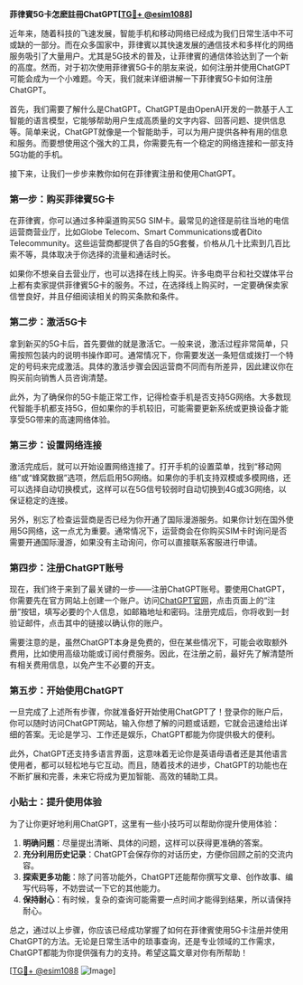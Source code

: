 **菲律賓5G卡怎麽註冊ChatGPT[[TG💪+ @esim1088](https://t.me/s/esim1088)]**

近年来，随着科技的飞速发展，智能手机和移动网络已经成为我们日常生活中不可或缺的一部分。而在众多国家中，菲律賓以其快速发展的通信技术和多样化的网络服务吸引了大量用户。尤其是5G技术的普及，让菲律賓的通信体验达到了一个新的高度。然而，对于初次使用菲律賓5G卡的朋友来说，如何注册并使用ChatGPT可能会成为一个小难题。今天，我们就来详细讲解一下菲律賓5G卡如何注册ChatGPT。

首先，我们需要了解什么是ChatGPT。ChatGPT是由OpenAI开发的一款基于人工智能的语言模型，它能够帮助用户生成高质量的文字内容、回答问题、提供信息等。简单来说，ChatGPT就像是一个智能助手，可以为用户提供各种有用的信息和服务。而要想使用这个强大的工具，你需要先有一个稳定的网络连接和一部支持5G功能的手机。

接下来，让我们一步步来教你如何在菲律賓注册和使用ChatGPT。

### 第一步：购买菲律賓5G卡

在菲律賓，你可以通过多种渠道购买5G SIM卡。最常见的途径是前往当地的电信运营商营业厅，比如Globe Telecom、Smart Communications或者Dito Telecommunity。这些运营商都提供了各自的5G套餐，价格从几十比索到几百比索不等，具体取决于你选择的流量和通话时长。

如果你不想亲自去营业厅，也可以选择在线上购买。许多电商平台和社交媒体平台上都有卖家提供菲律賓5G卡的服务。不过，在选择线上购买时，一定要确保卖家信誉良好，并且仔细阅读相关的购买条款和条件。

### 第二步：激活5G卡

拿到新买的5G卡后，首先要做的就是激活它。一般来说，激活过程非常简单，只需按照包装内的说明书操作即可。通常情况下，你需要发送一条短信或拨打一个特定的号码来完成激活。具体的激活步骤会因运营商不同而有所差异，因此建议你在购买前向销售人员咨询清楚。

此外，为了确保你的5G卡能正常工作，记得检查手机是否支持5G网络。大多数现代智能手机都支持5G，但如果你的手机较旧，可能需要更新系统或更换设备才能享受5G带来的高速网络体验。

### 第三步：设置网络连接

激活完成后，就可以开始设置网络连接了。打开手机的设置菜单，找到“移动网络”或“蜂窝数据”选项，然后启用5G网络。如果你的手机支持双模或多模网络，还可以选择自动切换模式，这样可以在5G信号较弱时自动切换到4G或3G网络，以保证稳定的连接。

另外，别忘了检查运营商是否已经为你开通了国际漫游服务。如果你计划在国外使用5G网络，这一点尤为重要。通常情况下，运营商会在你购买SIM卡时询问是否需要开通国际漫游，如果没有主动询问，你可以直接联系客服进行申请。

### 第四步：注册ChatGPT账号

现在，我们终于来到了最关键的一步——注册ChatGPT账号。要使用ChatGPT，你需要先在官方网站上创建一个账户。访问[ChatGPT官网](https://www.chatgpt.com/)，点击页面上的“注册”按钮，填写必要的个人信息，如邮箱地址和密码。注册完成后，你将收到一封验证邮件，点击其中的链接以确认你的账户。

需要注意的是，虽然ChatGPT本身是免费的，但在某些情况下，可能会收取额外费用，比如使用高级功能或订阅付费服务。因此，在注册之前，最好先了解清楚所有相关费用信息，以免产生不必要的开支。

### 第五步：开始使用ChatGPT

一旦完成了上述所有步骤，你就准备好开始使用ChatGPT了！登录你的账户后，你可以随时访问ChatGPT网站，输入你想了解的问题或话题，它就会迅速给出详细的答案。无论是学习、工作还是娱乐，ChatGPT都能为你提供极大的便利。

此外，ChatGPT还支持多语言界面，这意味着无论你是英语母语者还是其他语言使用者，都可以轻松地与它互动。而且，随着技术的进步，ChatGPT的功能也在不断扩展和完善，未来它将成为更加智能、高效的辅助工具。

### 小贴士：提升使用体验

为了让你更好地利用ChatGPT，这里有一些小技巧可以帮助你提升使用体验：

1. **明确问题**：尽量提出清晰、具体的问题，这样可以获得更准确的答案。
2. **充分利用历史记录**：ChatGPT会保存你的对话历史，方便你回顾之前的交流内容。
3. **探索更多功能**：除了问答功能外，ChatGPT还能帮你撰写文章、创作故事、编写代码等，不妨尝试一下它的其他能力。
4. **保持耐心**：有时候，复杂的查询可能需要一点时间才能得到结果，所以请保持耐心。

总之，通过以上步骤，你应该已经成功掌握了如何在菲律賓使用5G卡注册并使用ChatGPT的方法。无论是日常生活中的琐事查询，还是专业领域的工作需求，ChatGPT都能为你提供强有力的支持。希望这篇文章对你有所帮助！

[[TG💪+ @esim1088](https://t.me/s/esim1088) ![Image](https://i.postimg.cc/4NQfJmqS/Snipaste-2025-05-13-00-14-12.png)]